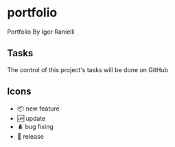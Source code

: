# portfolio

Portfolio By Igor Ranielli

## Tasks

The control of this project's tasks will be done on GitHub

## Icons

- :package: new feature
- :up: update
- :beetle: bug fixing
- :checkered_flag: release
